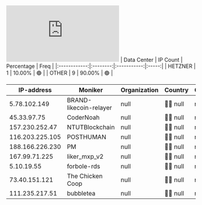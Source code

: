 ![Diagramm](https://github.com/obajay/StateSync-snapshots/blob/main/Projects/Likecoin/1/README.md)
| Data Center | IP Count | Percentage | Freq |
|:------------:|:--------:|:-----------:|:-----:|
| HETZNER | 1 | 10.00% | 🟢 |
| OTHER | 9 | 90.00% | 🟢 |

<!-- START_TABLE -->
| IP-address | Moniker | Organization | Country | City |
|-------------|---------|---------------|---------|------|
| 5.78.102.149 | BRAND-likecoin-relayer | null | 🏴‍☠️ null | null |
| 45.33.97.75 | CoderNoah | null | 🏴‍☠️ null | null |
| 157.230.252.47 | NTUTBlockchain | null | 🏴‍☠️ null | null |
| 116.203.225.105 | POSTHUMAN | null | 🏴‍☠️ null | null |
| 188.166.226.230 | PM | null | 🏴‍☠️ null | null |
| 167.99.71.225 | liker_mxp_v2 | null | 🏴‍☠️ null | null |
| 5.10.19.55 | forbole-rds | null | 🏴‍☠️ null | null |
| 73.40.151.121 | The Chicken Coop | null | 🏴‍☠️ null | null |
| 111.235.217.51 | bubbletea | null | 🏴‍☠️ null | null |

<!-- END_TABLE -->
